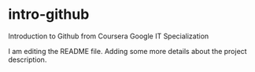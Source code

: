 # intro-github
 Introduction to Github from Coursera Google IT Specialization

I am editing the README file. Adding some more details about the project description.

